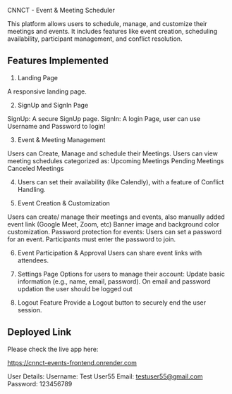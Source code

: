 
CNNCT - Event & Meeting Scheduler

This platform allows users to schedule, manage, and customize their meetings and events. It includes features like event creation, scheduling availability, participant management, and conflict resolution.


## Features Implemented

1. Landing Page

A responsive landing page.

2. SignUp and SignIn Page

SignUp:
A secure SignUp page.
SignIn:
A login Page, user can use Username and Password to login!

3. Event & Meeting Management

Users can Create, Manage and schedule their Meetings.
Users can view meeting schedules categorized as:
Upcoming Meetings
Pending Meetings
Canceled Meetings


4. Users can set their availability (like Calendly), with a feature of Conflict Handling.


5. Event Creation & Customization

Users can create/ manage their meetings and events, also manually added event link (Google Meet, Zoom, etc)
Banner image and background color customization.
Password protection for events:
Users can set a password for an event.
Participants must enter the password to join.

6. Event Participation & Approval
Users can share event links with attendees.

7. Settings Page
Options for users to manage their account:
Update basic information (e.g., name, email, password).
On email and password updation the user should be logged out

7. Logout Feature
Provide a Logout button to securely end the user session.


## Deployed Link

Please check the live app here:

https://cnnct-events-frontend.onrender.com

User Details:
 Username: Test User55
 Email: testuser55@gmail.com
 Password: 123456789
